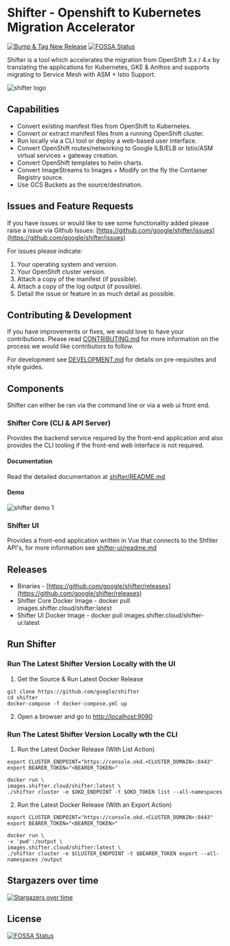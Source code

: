 # Shifter - Openshift to Kubernetes Migration Accelerator 

[![Bump & Tag New Release](https://github.com/google/shifter/actions/workflows/auto-tag-release.yml/badge.svg?branch=main&event=status)](https://github.com/google/shifter/actions/workflows/auto-tag-release.yml)
[![FOSSA Status](https://app.fossa.com/api/projects/git%2Bgithub.com%2Fumeshkumhar%2Fshifter.svg?type=shield)](https://app.fossa.com/projects/git%2Bgithub.com%2Fumeshkumhar%2Fshifter?ref=badge_shield)

Shifter is a tool which accelerates the migration from OpenShift 3.x / 4.x by translating the applications for Kubernetes, GKE & Anthos and supports migrating to Service Mesh with ASM + Istio Support.
            
<p float="left">
	<img src="assets/logo.png" alt="shifter logo" />
</p>
 

## Capabilities

*  Convert existing manifest files from OpenShift to Kubernetes.
*  Convert or extract manifest files from a running OpenShift cluster.
*  Run locally via a CLI tool or deploy a web-based user interface.
*  Convert OpenShift routes/networking to Google ILB/ELB or Istio/ASM virtual services + gateway creation.
*  Convert OpenShift templates to helm charts.
*  Convert ImageStreams to Images + Modify on the fly the Container Registry source.
*  Use GCS Buckets as the source/destination.


## Issues and Feature Requests

If you have issues or would like to see some functionality added please raise a issue via Github Issues: [https://github.com/google/shifter/issues](https://github.com/google/shifter/issues)

For issues please indicate:

1. Your operating system and version.
2. Your OpenShift cluster version.
3. Attach a copy of the manifest (if possible).
4. Attach a copy of the log output (if possible).
5. Detail the issue or feature in as much detail as possible.


## Contributing & Development

If you have improvements or fixes, we would love to have your contributions.
Please read [CONTRIBUTING.md](CONTRIBUTING.md) for more information on the process we would like
contributors to follow.

For development see [DEVELOPMENT.md](DEVELOPMENT.md) for details on pre-requisites and style guides.

## Components

Shifter can either be ran via the command line or via a web ui front end.

### Shifter Core (CLI & API Server)

Provides the backend service required by the front-end application and also provides the CLI tooling if the front-end web interface is not required.

#### Documentation 

Read the detailed documentation at [shifter/README.md](shifter/README.md)

#### Demo

<p float="left">
	<img src="assets/shifter-cluster-demo.gif" alt="shifter demo 1" />
</p>


### Shifter UI

Provides a front-end application written in Vue that connects to the Shfiter API's, for more information see [shifter-ui/readme.md](shifter-ui/README.md)

## Releases

*  Binaries - [https://github.com/google/shifter/releases](https://github.com/google/shifter/releases)
*  Shifter Core Docker Image - docker pull images.shifter.cloud/shifter:latest
*  Shifter UI   Docker Image - docker pull images.shifter.cloud/shifter-ui:latest

## Run Shifter

### Run The Latest Shifter Version Locally with the UI

1) Get the Source & Run Latest Docker Release
```
git clone https://github.com/google/shifter 
cd shifter
docker-compose -f docker-compose.yml up
```

2) Open a browser and go to [http://localhost:9090](http://localhost:9090)


### Run The Latest Shifter Version Locally wth the CLI

1) Run the Latest Docker Release (With List Action)
```
export CLUSTER_ENDPOINT="https://console.okd.<CLUSTER_DOMAIN>:8443"
export BEARER_TOKEN="<BEARER_TOKEN>"

docker run \
images.shifter.cloud/shifter:latest \
./shifter cluster -e $OKD_ENDPOINT -t $OKD_TOKEN list --all-namespaces
```

2) Run the Latest Docker Release (With an Export Action)
```
export CLUSTER_ENDPOINT="https://console.okd.<CLUSTER_DOMAIN>:8443"
export BEARER_TOKEN="<BEARER_TOKEN>"

docker run \
-v 'pwd':/output \
images.shifter.cloud/shifter:latest \
./shifter cluster -e $CLUSTER_ENDPOINT -t $BEARER_TOKEN export --all-namespaces /output
```

## Stargazers over time

[![Stargazers over time](https://starchart.cc/google/shifter.svg)](https://starchart.cc/google/shifter)


## License
[![FOSSA Status](https://app.fossa.com/api/projects/git%2Bgithub.com%2Fumeshkumhar%2Fshifter.svg?type=large)](https://app.fossa.com/projects/git%2Bgithub.com%2Fumeshkumhar%2Fshifter?ref=badge_large)